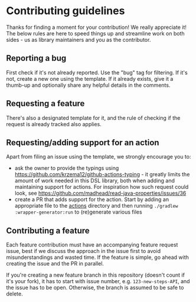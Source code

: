 # Contributing guidelines

Thanks for finding a moment for your contribution! We really appreciate it!
The below rules are here to speed things up and streamline work on both sides - us as library maintainers and you as the contributor.

## Reporting a bug

First check if it's not already reported. Use the "bug" tag for filtering.
If it's not, create a new one using the template. If it already exists, give it a thumb-up and optionally share any helpful details in the comments.

## Requesting a feature

There's also a designated template for it, and the rule of checking if the request is already tracked also applies.

## Requesting/adding support for an action

Apart from filing an issue using the template, we strongly encourage you to:
* ask the owner to provide the typings using https://github.com/krzema12/github-actions-typing - it greatly limits the amount of work needed in this DSL library, both when adding and maintaining support for actions. For inspiration how such request could look, see https://github.com/madhead/read-java-properties/issues/36
* create a PR that adds support for the action. Start by adding an appropriate file to the [actions](actions) directory and then running `./gradlew :wrapper-generator:run` to (re)generate various files

## Contributing a feature

Each feature contribution must have an accompanying feature request issue, best if we discuss the approach in the issue first to avoid misunderstandings and wasted time. If the feature is simple, go ahead with creating the issue and the PR in parallel.

If you're creating a new feature branch in this repository (doesn't count if it's your fork), it has to start with issue number, e.g. `123-new-steps-API`, and the issue has to be open. Otherwise, the branch is assumed to be safe to delete.
